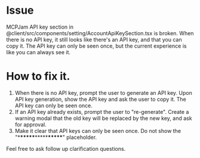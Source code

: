 # Issue

MCPJam API key section in @client/src/components/setting/AccountApiKeySection.tsx is broken. When there is no API key, it still looks like there's an API key, and that you can copy it. The API key can only be seen once, but the current experience is like you can always see it.

# How to fix it.

1. When there is no API key, prompt the user to generate an API key. Upon API key generation, show the API key and ask the user to copy it. The API key can only be seen once.
2. If an API key already exists, prompt the user to "re-generate". Create a warning modal that the old key will be replaced by the new key, and ask for approval.
3. Make it clear that API keys can only be seen once. Do not show the "\***\*\*\*\*\***\*\*\*\*\***\*\*\*\*\***" placeholder.

Feel free to ask follow up clarification questions.
